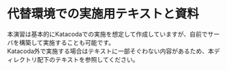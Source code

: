 # 代替環境での実施用テキストと資料

本演習は基本的にKatacodaでの実施を想定して作成していますが、自前でサーバを構築して実施することも可能です。  
Katacoda外で実施する場合はテキストに一部そぐわない内容があるため、本ディレクトリ配下のテキストを参照してください。
